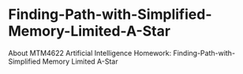 # Finding-Path-with-Simplified-Memory-Limited-A-Star
About MTM4622 Artificial Intelligence Homework: Finding-Path-with-Simplified Memory Limited A-Star
